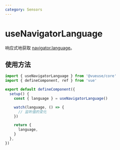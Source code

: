 ```yaml
---
category: Sensors
---
```


# useNavigatorLanguage

响应式地获取 [navigator.language](https://developer.mozilla.org/en-US/docs/Web/API/Navigator/language)。

## 使用方法

```ts
import { useNavigatorLanguage } from '@vueuse/core'
import { defineComponent, ref } from 'vue'

export default defineComponent({
  setup() {
    const { language } = useNavigatorLanguage()

    watch(language, () => {
      // 监听值的变化
    })

    return {
      language,
    }
  },
})
```
